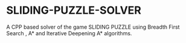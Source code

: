 # SLIDING-PUZZLE-SOLVER
A CPP based solver of the game SLIDING PUZZLE using Breadth First Search , A* and Iterative Deepening A* algorithms. 
